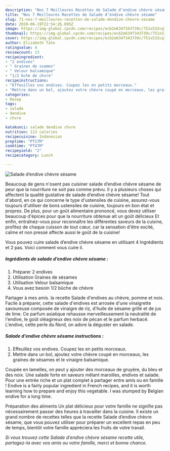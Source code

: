 ```yaml
---
description: "Nos 7 Meilleures Recettes de Salade d’endive chèvre sésame"
title: "Nos 7 Meilleures Recettes de Salade d’endive chèvre sésame"
slug: 71-nos-7-meilleures-recettes-de-salade-dendive-chevre-sesame
date: 2020-06-19T22:54:26.695Z
image: https://img-global.cpcdn.com/recipes/ecb2e634f343739c/751x532cq70/salade-dendive-chevre-sesame-photo-principale-de-la-recette.jpg
thumbnail: https://img-global.cpcdn.com/recipes/ecb2e634f343739c/751x532cq70/salade-dendive-chevre-sesame-photo-principale-de-la-recette.jpg
cover: https://img-global.cpcdn.com/recipes/ecb2e634f343739c/751x532cq70/salade-dendive-chevre-sesame-photo-principale-de-la-recette.jpg
author: Elizabeth Tate
ratingvalue: 4
reviewcount: 13
recipeingredient:
- "2 endives"
- " Graines de ssames"
- " Velour balsamique"
- "1/2 bche de chvre"
recipeinstructions:
- "Effeuillez vos endives. Coupez les en petits morceaux."
- "Mettre dans un bol, ajoutez votre chèvre coupé en morceaux, les graines de sésames et le vinaigre balsamique."
categories:
- Resep
tags:
- salade
- dendive
- chvre

katakunci: salade dendive chvre 
nutrition: 113 calories
recipecuisine: Indonesian
preptime: "PT17M"
cooktime: "PT47M"
recipeyield: "2"
recipecategory: Lunch

---
```



![Salade d’endive chèvre sésame](https://img-global.cpcdn.com/recipes/ecb2e634f343739c/751x532cq70/salade-dendive-chevre-sesame-photo-principale-de-la-recette.jpg)

Beaucoup de gens n'osent pas cuisiner salade d’endive chèvre sésame de peur que la nourriture ne soit pas comme prévu. Il y a plusieurs choses qui affectent la qualité gustative de salade d’endive chèvre sésame! Tout d'abord, en ce qui concerne le type d'ustensiles de cuisine, assurez-vous toujours d'utiliser de bons ustensiles de cuisine, toujours en bon état et propres. De plus, pour un goût alimentaire prononcé, vous devez utiliser beaucoup d'épices pour que la nourriture obtenue ait un goût délicieux Et enfin, entraînez-vous pour reconnaître les différentes saveurs de la cuisine, profitez de chaque cuisson de tout cœur, car la sensation d'être excité, calme et non pressé affecte aussi le goût de la cuisine!

<!--inarticleads1-->

Vous pouvez cuire salade d’endive chèvre sésame en utilisant 4 Ingrédients et 2 pas. Voici comment vous cuire il.

##### Ingrédients de salade d’endive chèvre sésame :

1. Préparer 2 endives
1. Utilisation  Graines de sésames
1. Utilisation  Velour balsamique
1. Vous avez besoin 1/2 bûche de chèvre


Partager à mes amis. la recette Salade d&#39;endives au chèvre, pomme et noix. Facile à préparer, cette salade d&#39;endives est arrosée d&#39;une vinaigrette savoureuse composée de vinaigre de riz, d&#39;huile de sésame grillé et de jus de lime. Ce parfum asiatique rehausse merveilleusement la neutralité de l&#39;endive, le goût oléagineux des noix de pécan et le parfum herbacé. L&#39;endive, cette perle du Nord, on adore la déguster en salade. 

<!--inarticleads2-->

##### Salade d’endive chèvre sésame instructions :

1. Effeuillez vos endives. Coupez les en petits morceaux.
1. Mettre dans un bol, ajoutez votre chèvre coupé en morceaux, les graines de sésames et le vinaigre balsamique.


Coupée en lamelles, on peut y ajouter des morceaux de gruyère, du bleu et des noix. Une salade forte en saveurs mêlant maroilles, endives et salade. Pour une entrée riche et un plat complet à partager entre amis ou en famille ! Endive is a fairly popular ingredient in French recipes, and it is worth learning how to prepare and enjoy this vegetable. I was stumped by Belgian endive for a long time. 

<!--inarticleads1-->

<p>
Préparation des aliments Un plat délicieux pour votre famille ne signifie pas nécessairement passer des heures à travailler dans la cuisine. Il existe un grand nombre de recettes telles que la recette Salade d’endive chèvre sésame, que vous pouvez utiliser pour préparer un excellent repas en peu de temps, bientôt votre famille appréciera les fruits de votre travail.
</p>

<p>
<i>Si vous trouvez cette Salade d’endive chèvre sésame recette utile, partagez-la avec vos amis ou votre famille, merci et bonne chance.</i>
</p>
